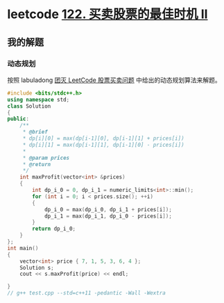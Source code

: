 # leetcode [122. 买卖股票的最佳时机 II](https://leetcode-cn.com/problems/best-time-to-buy-and-sell-stock-ii/)





## 我的解题

### 动态规划

按照 labuladong [团灭 LeetCode 股票买卖问题](https://mp.weixin.qq.com/s/lQEj_K1lUY83QtIzqTikGA) 中给出的动态规划算法来解题。

```C++
#include <bits/stdc++.h>
using namespace std;
class Solution
{
public:
	/**
	 * @brief
	 * dp[i][0] = max(dp[i-1][0], dp[i-1][1] + prices[i])
	 * dp[i][1] = max(dp[i-1][1], dp[i-1][0] - prices[i])
	 *
	 * @param prices
	 * @return
	 */
	int maxProfit(vector<int> &prices)
	{
		int dp_i_0 = 0, dp_i_1 = numeric_limits<int>::min();
		for (int i = 0; i < prices.size(); ++i)
		{
			dp_i_0 = max(dp_i_0, dp_i_1 + prices[i]);
			dp_i_1 = max(dp_i_1, dp_i_0 - prices[i]);
		}
		return dp_i_0;
	}
};
int main()
{
	vector<int> price { 7, 1, 5, 3, 6, 4 };
	Solution s;
	cout << s.maxProfit(price) << endl;

}
// g++ test.cpp --std=c++11 -pedantic -Wall -Wextra


```

